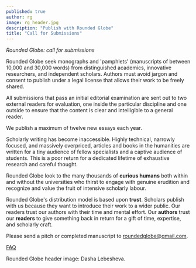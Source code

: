 ```yaml
---
published: true
author: rg
image: rg_header.jpg
description: "Publish with Rounded Globe"
title: "Call for Submissions"
---
```

*Rounded Globe: call for submissions*

Rounded Globe seek monographs and 'pamphlets' (manuscripts of between 10,000 and 30,000 words) from distinguished academics, innovative researchers, and independent scholars. Authors must avoid jargon and consent to publish under a legal license that allows their work to be freely shared.

All submissions that pass an initial editorial examination are sent out to two external readers for evaluation, one inside the particular discipline and one outside to ensure that the content is clear and intelligible to a general reader.

We publish a maximum of twelve new essays each year.

Scholarly writing has become inaccessible. Highly technical, narrowly focused, and massively overpriced, articles and books in the humanities are written for a tiny audience of fellow specialists and a captive audience of students. This is a poor return for a dedicated lifetime of exhaustive research and careful thought.

Rounded Globe look to the many thousands of **curious humans** both within and without the universities who thirst to engage with genuine erudition and recognize and value the fruit of intensive scholarly labour.

Rounded Globe's distribution model is based upon **trust**. Scholars publish with us because they want to introduce their work to a wider public. Our readers trust our authors with their time and mental effort. Our **authors** trust our **readers** to give something back in return for a gift of time, expertise, and scholarly craft.

Please send a pitch or completed manuscript to roundedglobe@gmail.com. 

[FAQ](http://roundedglobe.com/faq)

Rounded Globe header image: Dasha Lebesheva.
